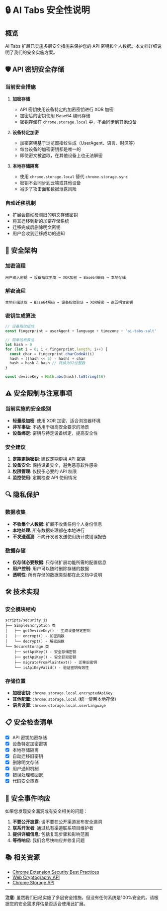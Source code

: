 # 🔒 AI Tabs 安全性说明

## 概览

AI Tabs 扩展已实施多层安全措施来保护您的 API 密钥和个人数据。本文档详细说明了我们的安全实施方案。

## 🛡️ API 密钥安全存储

### 当前安全措施

1. **加密存储**
   - API 密钥使用设备特定的加密密钥进行 XOR 加密
   - 加密后的密钥使用 Base64 编码存储
   - 密钥存储在 `chrome.storage.local` 中，不会同步到其他设备

2. **设备特定加密**
   - 加密密钥基于浏览器指纹生成（UserAgent、语言、时区等）
   - 每台设备的加密密钥都是唯一的
   - 即使密文被盗取，在其他设备上也无法解密

3. **本地存储隔离**
   - 使用 `chrome.storage.local` 替代 `chrome.storage.sync`
   - 密钥不会同步到云端或其他设备
   - 减少了攻击面和数据泄露风险

### 自动迁移机制

- 扩展会自动检测旧的明文存储密钥
- 将其迁移到新的加密存储系统
- 迁移完成后删除明文密钥
- 用户会收到迁移成功的通知

## 🔐 安全架构

### 加密流程

```
用户输入密钥 → 设备指纹生成 → XOR加密 → Base64编码 → 本地存储
```

### 解密流程

```
本地存储读取 → Base64解码 → 设备指纹验证 → XOR解密 → 返回明文密钥
```

### 密钥生成算法

```javascript
// 设备指纹组成
const fingerprint = userAgent + language + timezone + 'ai-tabs-salt'

// 简单哈希算法
let hash = 0
for (let i = 0; i < fingerprint.length; i++) {
  const char = fingerprint.charCodeAt(i)
  hash = ((hash << 5) - hash) + char
  hash = hash & hash // 转换为32位整数
}

const deviceKey = Math.abs(hash).toString(16)
```

## ⚠️ 安全限制与注意事项

### 当前实施的安全级别

- **轻量级加密**: 使用 XOR 加密，适合浏览器环境
- **非军事级**: 不适用于极高安全要求的场景
- **设备绑定**: 密钥与特定设备绑定，提高安全性

### 安全建议

1. **定期更换密钥**: 建议定期更换 API 密钥
2. **设备安全**: 保持设备安全，避免恶意软件感染
3. **权限管理**: 仅授予必要的 API 权限
4. **监控使用**: 定期检查 API 使用情况

## 🔍 隐私保护

### 数据收集

- **不收集个人数据**: 扩展不收集任何个人身份信息
- **本地处理**: 所有数据处理都在本地进行
- **不发送遥测**: 不向开发者发送使用统计或错误报告

### 数据存储

- **仅存储必要数据**: 只存储扩展功能所需的配置信息
- **用户控制**: 用户可以随时删除存储的数据
- **透明性**: 所有存储的数据类型都在此文档中说明

## 🛠️ 技术实现

### 安全模块结构

```
scripts/security.js
├── SimpleEncryption 类
│   ├── getDeviceKey() - 生成设备特定密钥
│   ├── encrypt() - 加密函数
│   └── decrypt() - 解密函数
└── SecureStorage 类
    ├── setApiKey() - 安全存储密钥
    ├── getApiKey() - 安全获取密钥
    ├── migrateFromPlaintext() - 迁移旧密钥
    └── isApiKeyValid() - 验证密钥有效性
```

### 存储位置

- **加密密钥**: `chrome.storage.local.encryptedApiKey`
- **其他配置**: `chrome.storage.local` (统一使用本地存储)
- **语言设置**: `chrome.storage.local.userLanguage`

## 📋 安全检查清单

- [x] API 密钥加密存储
- [x] 设备特定加密密钥
- [x] 本地存储隔离
- [x] 自动迁移旧密钥
- [x] 删除明文存储
- [x] 用户通知机制
- [x] 错误处理和回退
- [x] 代码安全审查

## 🚨 安全事件响应

如果您发现安全漏洞或有安全相关的问题：

1. **不要公开披露**: 请不要在公开渠道发布安全漏洞
2. **联系开发者**: 通过私有渠道联系项目维护者
3. **提供详细信息**: 包括复现步骤和影响范围
4. **等待响应**: 我们会尽快响应并修复问题

## 📚 相关资源

- [Chrome Extension Security Best Practices](https://developer.chrome.com/docs/extensions/mv3/security/)
- [Web Cryptography API](https://developer.mozilla.org/en-US/docs/Web/API/Web_Crypto_API)
- [Chrome Storage API](https://developer.chrome.com/docs/extensions/reference/storage/)

---

**注意**: 虽然我们已经实施了多层安全措施，但没有任何系统是100%安全的。请根据您的安全需求评估是否适合使用此扩展。 